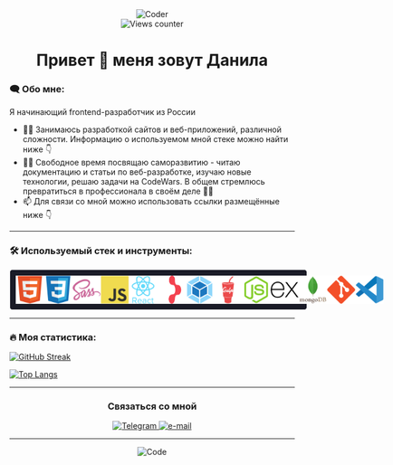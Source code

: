 <style>
  #stack {
    width: 100%;
    display: flex;
    justify-content: space-between;
    align-items: center;
    padding: 0 10px;
    border: 1px solid #fff;
    border-radius: 5px;
    background-color: #1a1b27;
  }
  #stack-img {
    width: 50px;
    height: 50px;
    padding: 10px 0;
    background-color: transparent;
  }
</style>

<div id="header" align="center">
  <img src="https://media.giphy.com/media/v1.Y2lkPTc5MGI3NjExZDRkZjI1MTMxZWU0YTAxMzZlMTE4MWVhMTViMTFkYmEwMzM4NjRhOCZjdD1n/Y4ak9Ki2GZCbJxAnJD/giphy.gif" alt="Coder" width="300"/>
</div>

<div id="views-counter" align="center">
  <img src="https://komarev.com/ghpvc/?username=Bjorn86&style=flat-square&color=brightgreen" alt="Views counter">
</div>

<h1 align="center">Привет &#128075; меня зовут Данила</h1>

### :left_speech_bubble: Обо мне:

Я начинающий frontend-разработчик из России

- :man_technologist: Занимаюсь разработкой сайтов и веб-приложений, различной сложности. Информацию о используемом мной стеке можно найти ниже :point_down:
- :climbing_man: Свободное время посвящаю саморазвитию - читаю документацию и статьи по веб-разработке, изучаю новые технологии, решаю задачи на CodeWars. В общем стремлюсь превратиться в профессионала в своём деле :man_student:
- :mailbox: Для связи со мной можно использовать ссылки размещённые ниже :point_down:

---

### :hammer_and_wrench: Используемый стек и инструменты:

<div id="stack">
  <img id="stack-img" src="./image/html5-original.svg" title="HTML5" alt="HTML5">
  <img id="stack-img" src="./image/css3-original.svg" title="CSS3" alt="CSS3">
  <img id="stack-img" src="./image/sass-original.svg" title="Sass\Scss" alt="Sass\Scss">
  <img id="stack-img" src="./image/javascript-original.svg" title="JavaScript" alt="JavaScript">
  <img id="stack-img" src="./image/react-original-wordmark.svg" title="React" alt="React">
  <img id="stack-img" src="./image/react-router-mark-color-inverted.svg" title="React Router" alt="VSCode">
  <img id="stack-img" src="./image/webpack-original.svg" title="Webpack" alt="Webpack">
  <img id="stack-img" src="./image/gulp-plain.svg" title="Gulp" alt="Gulp">
  <img id="stack-img" src="./image/nodejs-original.svg" title="Node.js" alt="Node.js">
  <img id="stack-img" src="./image/express-original.svg" title="Express" alt="Express">
  <img id="stack-img" src="./image/mongodb-original-wordmark.svg" title="MongoDB" alt="MongoDB">
  <img id="stack-img" src="./image/git-original.svg" title="Git" alt="Git">
  <img id="stack-img" src="./image/vscode-original.svg" title="VSCode" alt="VSCode">
</div>

---

### :fire: Моя статистика:

[![GitHub Streak](https://streak-stats.demolab.com?user=Bjorn86&theme=tokyonight&locale=ru&fire=EB5454)](https://git.io/streak-stats)

[![Top Langs](https://github-readme-stats.vercel.app/api/top-langs/?username=Bjorn86&layout=compact&theme=tokyonight)](https://github.com/anuraghazra/github-readme-stats)

---

<!-- <div id="badges-resume" align="center">
  <h3 id="header-resume">Моё резюме для работодателей</h3>
  <a taget="_blank" href="https://sosnovoborsk.hh.ru/resume/38af3036ff0baa9a500039ed1f6131476f3741">
    <img src="https://img.shields.io/badge/HeadHunter-red?style=for-the-badge&&color=e1011c" alt="HeadHunter"/>
  </a>
  <a taget="_blank" href="https://career.habr.com/danila_l">
    <img src="https://img.shields.io/badge/Хабр Карьера-lightgrey?style=for-the-badge&color=6666cc" alt="Хабр Карьера"/>
  </a>
  <a href="your-linkedin-URL">
    <img src="https://img.shields.io/badge/LinkedIn-blue?style=for-the-badge&logo=linkedin&logoColor=white" alt="LinkedIn Badge"/>
  </a>
</div> -->

<div id="badges-connection" align="center">
  <h3 id="header-connection" >Связаться со мной</h3>
  <a taget="_blank" href="https://t.me/danila_legkobytov">
    <img src="https://img.shields.io/badge/Telegram-blue?style=for-the-badge&logo=telegram&logoColor=white" alt="Telegram"/>
  </a>
  <a href="mailto:legkobytov-danila@yandex.ru">
    <img src="https://img.shields.io/badge/email-orange?style=for-the-badge&logo=mail.ru&logoColor=white" alt="e-mail"/>
  </a>
</div>

---

<div id="footer" align="center">
  <img src="https://media.giphy.com/media/USV0ym3bVWQJJmNu3N/giphy.gif" alt="Code" width="300"/>
</div>

